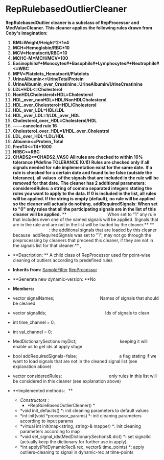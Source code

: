 # RepRulebasedOutlierCleaner
**RepRulebasedOutlier cleaner is a subclass of RepProcessor and MedValueCleaner.**
**This cleaner applies the following rules drawn from Coby's imagination:**
1. **BMI=Weight/Height^2*1e4**
2. **MCH=Hemoglobin/RBC*10**
3. **MCV=Hematocrit/RBC*10**
4. **MCHC-M=MCH/MCV*100**
5. **Eosinophils#+Monocytes#+Basophils#+Lymphocytes#+Neutrophils#<=WBC**
6. **MPV=Platelets_Hematocrit/Platelets**
7. **UrineAlbumin<=UrineTotalProtein**
8. **UrineAlbumin_over_Creatinine=UrineAlbumin/UrineCreatinine**
9. **LDL+HDL<=Cholesterol**
10. **NonHDLCholesterol+HDL=Cholesterol**
11. **HDL_over_nonHDL=HDL/NonHDLCholesterol**
12. **HDL_over_Cholesterol=HDL/Cholesterol**
13. **HDL_over_LDL=HDL/LDL**
14. **HDL_over_LDL=1/LDL_over_HDL**
15. **Cholesterol_over_HDL=Cholesterol/HDL**
16. **-----canceled rule 16**
17. **Cholesterol_over_HDL=1/HDL_over_Cholestrol**
18. **LDL_over_HDL=LDL/HDL**
19. **Albumin<=Protein_Total**
20. **FreeT4<=T4*1000**
21. **NRBC<=RBC**
22. **CHADS2<=CHADS2_VASC**
**All rules are checked to within 10% tolerance (#define TOLERANCE (0.1))**
**Rules are checked only if all signals needed for rule implementation exist for the same date.**
**If a rule is checked for a certain date and found to be false (outside the tolerance), all values  of the signals that are included in the rule will be removed for that date.**
**The cleaner has 2 additional parameters:**
**consideredRules: a string of comma separated integers stating the rules you want to apply to the data. If 0 is included in the list, all rules will be applied. If the string is empty (default), no rule will be applied so the cleaner will actualy do nothing.**
**addRequiredSignals: When set to "0" only rules that all the participating signals are in the list of this cleaner will be applied.**
**                                  When set to "1" any rule that includes even one of the named signals will be applied. Signals that are in the rule and are not in the list will be loaded by the cleaner.**
**                                  : the additional signals that are loaded by this cleaner because  addRequiredSignals was set to "1", may not go through the preprocessing by cleaners that preceed this cleaner, if they are not in the signals list for that cleaner.**
**,**
- **Description: ** A child class of RepProcessor used for point-wise cleaning of outliers according to predefined rules
- **Inherits from:** [SampleFilter](../SampleFilter) [RepProcessor](../RepProcessor)
- **Generate new dynamic-version: **No
- **Members:**
- vector <string> signalNames;                                      Names of signals that should be cleaned
- vector <int> signalIds;                                                 Ids of signals to clean
- int time_channel = 0;
- int val_channel = 0;
- MedDictionarySections myDict;                                    keeping it will enable us to get ids at apply stage
- bool addRequiredSignals=false;                                   a flag stating if we want to load signals that are not in the cleaned signal list (see explanation above)
- vector<int> consideredRules;                                       only rules in this list will be considered in this cleaner (see explanation above)

- **Implemented methods:   **
    - *Constructors :*
        - *RepRuleBasedOutlierCleaner() *
    - *void init_defaults() *: init cleaning parameters to default values
    - *int init(void *processor_params) *: init cleaning parameters according to input params
    - *virtual int init(map<string, string>& mapper) *: init cleaning parameters according to map
    - *void set_signal_ids(MedDictionarySections& dict) *: set signalId (actually keep the dictionary for further use in apply).
    - *int apply(PidDynamicRec& rec, vector<int>& time_points) *: apply outliers-cleaning to signal in dynamic-rec at time-points 
